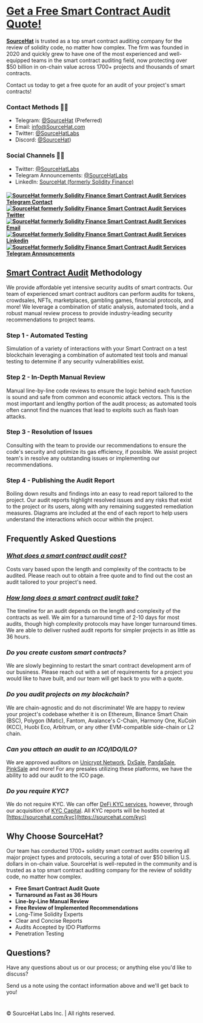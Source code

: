 
# [Get a Free Smart Contract Audit Quote!](https://sourcehat.com)

<!--Introduction -->
**[SourceHat](https://sourcehat.com/)**  is trusted as a top smart contract auditing company for the review of solidity code, no matter how complex. The firm was founded in 2020 and quickly grew to have one of the most experienced and well-equipped teams in the smart contract auditing field, now protecting over $50 billion in on-chain value across 1700+ projects and thousands of smart contracts.

Contact us today to get a free quote for an audit of your project's smart contracts! 

<!--Contacts -->
### Contact Methods  📝📧
- Telegram: [@SourceHat](https://t.me/SourceHat) (Preferred)
- Email: [info@SourceHat.com](mailto:info@SourceHat.com)
- Twitter: [@SourceHatLabs](https://twitter.com/SourceHatLabs)
- Discord: [@SourceHat](https://discordapp.com/users/776650569045508106))


### Social Channels 📣📢
- Twitter: [@SourceHatLabs]([https://twitter.com/SolidityFinance](https://twitter.com/SourceHatLabs))
- Telegram Announcements: [@SourceHatLabs](https://t.me/SourceHatLabs)
- LinkedIn: [SourceHat (formerly Solidity Finance)](https://linkedin.com/company/SourceHat)


<!-- Badges -->
#### [![SourceHat formerly Solidity Finance Smart Contract Audit Services Telegram Contact](https://img.shields.io/badge/-Telegram-60B7FF?style=flat&logo=Telegram&logoColor=white&link=https://twitter.com/SolidityFinance)](https://twitter.com/SolidityFinance) [![SourceHat formerly Solidity Finance Smart Contract Audit Services Twitter](https://img.shields.io/badge/-Twitter-3087E5?style=flat&logo=twitter&logoColor=white&link=https://twitter.com/SolidityFinance)](https://twitter.com/SolidityFinance) [![SourceHat formerly Solidity Finance Smart Contract Audit Services Email](https://img.shields.io/badge/-Email-242A2D?style=flat&logo=mail&logoColor=white&link=mailto:info@solidity.finance)](mailto:info@solidity.finance) [![SourceHat formerly Solidity Finance Smart Contract Audit Services Linkedin](https://img.shields.io/badge/-LinkedIn-0077B5?style=flat&logo=Linkedin&logoColor=white&link=https://www.linkedin.com/company/solidityfinance)](https://www.linkedin.com/company/solidityfinance) [![SourceHat formerly Solidity Finance Smart Contract Audit Services Telegram Announcements](https://img.shields.io/badge/-Telegram_Announcements-88B7DC?style=flat&logo=Telegram&logoColor=white&link=https://twitter.com/SolidityFinance)](https://twitter.com/SolidityFinance)


<!--Methodology -->
## [Smart Contract Audit](https://sourcehat.com/audits) Methodology

We provide affordable yet intensive security audits of smart contracts. Our team of experienced smart contract auditors can perform audits for tokens, crowdsales, NFTs, marketplaces, gambling games, financial protocols, and more! We leverage a combination of static analysis, automated tools, and a robust manual review process to provide industry-leading security recommendations to project teams.

### **Step 1 - Automated Testing**
Simulation of a variety of interactions with your Smart Contract on a test blockchain leveraging a combination of automated test tools and manual testing to determine if any security vulnerabilities exist.

### **Step 2 - In-Depth Manual Review**
Manual line-by-line code reviews to ensure the logic behind each function is sound and safe from common and economic attack vectors. This is the most important and lengthy portion of the audit process; as automated tools often cannot find the nuances that lead to exploits such as flash loan attacks.

### **Step 3 - Resolution of Issues**
Consulting with the team to provide our recommendations to ensure the code's security and optimize its gas efficiency, if possible. We assist project team's in resolve any outstanding issues or implementing our recommendations.

### **Step 4 - Publishing the Audit Report**
Boiling down results and findings into an easy to read report tailored to the project. Our audit reports highlight resolved issues and any risks that exist to the project or its users, along with any remaining suggested remediation measures. Diagrams are included at the end of each report to help users understand the interactions which occur within the project.

<!--FAQs -->
## Frequently Asked Questions

### _[What does a smart contract audit cost?](https://sourcehat.com/faq)_
Costs vary based upon the length and complexity of the contracts to be audited. Please reach out to obtain a free quote and to find out the cost an audit tailored to your project's need.

### _[How long does a smart contract audit take?](https://sourcehat.com/faq)_
The timeline for an audit depends on the length and complexity of the contracts as well. We aim for a turnaround time of 2-10 days for most audits, though high complexity protocols may have longer turnaround times. We are able to deliver rushed audit reports for simpler projects in as little as 36 hours.

### _Do you create custom smart contracts?_
We are slowly beginning to restart the smart contract development arm of our business. Please reach out with a set of requirements for a project you would like to have built, and our team will get back to you with a quote.

### _Do you audit projects on my blockchain?_
We are chain-agnostic and do not discriminate! We are happy to review your project's codebase whether it is on Ethereum, Binance Smart Chain (BSC), Polygon (Matic), Fantom, Avalance's C-Chain, Harmony One, KuCoin (KCC), Huobi Eco, Arbitrum, or any other EVM-compatible side-chain or L2 chain.

### _Can you attach an audit to an ICO/IDO/ILO?_
We are approved auditors on  [Unicrypt Network](https://app.unicrypt.network/), [DxSale](https://dxsale.network/), [PandaSale](https://www.pandasale.finance/), [PinkSale](https://www.pinksale.finance/) and more! For any presales utilizing these platforms, we have the ability to add our audit to the ICO page.

### _Do you require KYC?_
We do not require KYC. We can offer [DeFi KYC services](https://sourcehat.com/kyc), however, through our acquisition of [KYC Capital](https://kyc.capital/). All KYC reports will be hosted at [https://sourcehat.com/kyc](https://sourcehat.com/kyc)

<!--Why -->
## Why Choose SourceHat?
Our team has conducted 1700+ solidity smart contract audits covering all major project types and protocols, securing a total of over $50 billion U.S. dollars in on-chain value. SourceHat is well-reputed in the community and is trusted as a top smart contract auditing company for the review of solidity code, no matter how complex.

-   **Free Smart Contract Audit Quote**
-   **Turnaround as Fast as 36 Hours**
-   **Line-by-Line Manual Review**
-   **Free Review of Implemented Recommendations**
-   Long-Time Solidity Experts
-   Clear and Concise Reports
-   Audits Accepted by IDO Platforms
-   Penetration Testing

## Questions?
Have any questions about us or our process; or anything else you'd like to discuss?  

Send us a note using the contact information above and we'll get back to you!

#
© SourceHat Labs Inc. | All rights reserved.
